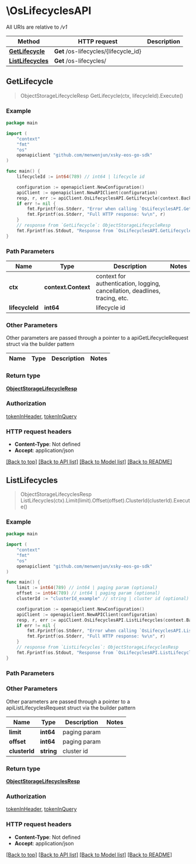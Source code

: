 # \OsLifecyclesAPI

All URIs are relative to */v1*

Method | HTTP request | Description
------------- | ------------- | -------------
[**GetLifecycle**](OsLifecyclesAPI.md#GetLifecycle) | **Get** /os-lifecycles/{lifecycle_id} | 
[**ListLifecycles**](OsLifecyclesAPI.md#ListLifecycles) | **Get** /os-lifecycles/ | 



## GetLifecycle

> ObjectStorageLifecycleResp GetLifecycle(ctx, lifecycleId).Execute()





### Example

```go
package main

import (
	"context"
	"fmt"
	"os"
	openapiclient "github.com/menwenjun/xsky-eos-go-sdk"
)

func main() {
	lifecycleId := int64(789) // int64 | lifecycle id

	configuration := openapiclient.NewConfiguration()
	apiClient := openapiclient.NewAPIClient(configuration)
	resp, r, err := apiClient.OsLifecyclesAPI.GetLifecycle(context.Background(), lifecycleId).Execute()
	if err != nil {
		fmt.Fprintf(os.Stderr, "Error when calling `OsLifecyclesAPI.GetLifecycle``: %v\n", err)
		fmt.Fprintf(os.Stderr, "Full HTTP response: %v\n", r)
	}
	// response from `GetLifecycle`: ObjectStorageLifecycleResp
	fmt.Fprintf(os.Stdout, "Response from `OsLifecyclesAPI.GetLifecycle`: %v\n", resp)
}
```

### Path Parameters


Name | Type | Description  | Notes
------------- | ------------- | ------------- | -------------
**ctx** | **context.Context** | context for authentication, logging, cancellation, deadlines, tracing, etc.
**lifecycleId** | **int64** | lifecycle id | 

### Other Parameters

Other parameters are passed through a pointer to a apiGetLifecycleRequest struct via the builder pattern


Name | Type | Description  | Notes
------------- | ------------- | ------------- | -------------


### Return type

[**ObjectStorageLifecycleResp**](ObjectStorageLifecycleResp.md)

### Authorization

[tokenInHeader](../README.md#tokenInHeader), [tokenInQuery](../README.md#tokenInQuery)

### HTTP request headers

- **Content-Type**: Not defined
- **Accept**: application/json

[[Back to top]](#) [[Back to API list]](../README.md#documentation-for-api-endpoints)
[[Back to Model list]](../README.md#documentation-for-models)
[[Back to README]](../README.md)


## ListLifecycles

> ObjectStorageLifecyclesResp ListLifecycles(ctx).Limit(limit).Offset(offset).ClusterId(clusterId).Execute()





### Example

```go
package main

import (
	"context"
	"fmt"
	"os"
	openapiclient "github.com/menwenjun/xsky-eos-go-sdk"
)

func main() {
	limit := int64(789) // int64 | paging param (optional)
	offset := int64(789) // int64 | paging param (optional)
	clusterId := "clusterId_example" // string | cluster id (optional)

	configuration := openapiclient.NewConfiguration()
	apiClient := openapiclient.NewAPIClient(configuration)
	resp, r, err := apiClient.OsLifecyclesAPI.ListLifecycles(context.Background()).Limit(limit).Offset(offset).ClusterId(clusterId).Execute()
	if err != nil {
		fmt.Fprintf(os.Stderr, "Error when calling `OsLifecyclesAPI.ListLifecycles``: %v\n", err)
		fmt.Fprintf(os.Stderr, "Full HTTP response: %v\n", r)
	}
	// response from `ListLifecycles`: ObjectStorageLifecyclesResp
	fmt.Fprintf(os.Stdout, "Response from `OsLifecyclesAPI.ListLifecycles`: %v\n", resp)
}
```

### Path Parameters



### Other Parameters

Other parameters are passed through a pointer to a apiListLifecyclesRequest struct via the builder pattern


Name | Type | Description  | Notes
------------- | ------------- | ------------- | -------------
 **limit** | **int64** | paging param | 
 **offset** | **int64** | paging param | 
 **clusterId** | **string** | cluster id | 

### Return type

[**ObjectStorageLifecyclesResp**](ObjectStorageLifecyclesResp.md)

### Authorization

[tokenInHeader](../README.md#tokenInHeader), [tokenInQuery](../README.md#tokenInQuery)

### HTTP request headers

- **Content-Type**: Not defined
- **Accept**: application/json

[[Back to top]](#) [[Back to API list]](../README.md#documentation-for-api-endpoints)
[[Back to Model list]](../README.md#documentation-for-models)
[[Back to README]](../README.md)

